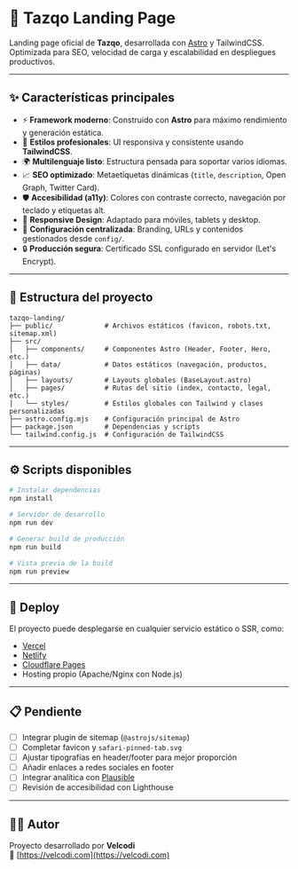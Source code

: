# 🚀 Tazqo Landing Page

Landing page oficial de **Tazqo**, desarrollada con [Astro](https://astro.build/) y TailwindCSS.  
Optimizada para SEO, velocidad de carga y escalabilidad en despliegues productivos.

---

## ✨ Características principales

- ⚡ **Framework moderno**: Construido con **Astro** para máximo rendimiento y generación estática.
- 🎨 **Estilos profesionales**: UI responsiva y consistente usando **TailwindCSS**.
- 🌍 **Multilenguaje listo**: Estructura pensada para soportar varios idiomas.
- 📈 **SEO optimizado**: Metaetiquetas dinámicas (`title`, `description`, Open Graph, Twitter Card).
- 🛡️ **Accesibilidad (a11y)**: Colores con contraste correcto, navegación por teclado y etiquetas alt.
- 📱 **Responsive Design**: Adaptado para móviles, tablets y desktop.
- 🔧 **Configuración centralizada**: Branding, URLs y contenidos gestionados desde `config/`.
- 🔒 **Producción segura**: Certificado SSL configurado en servidor (Let's Encrypt).

---

## 📂 Estructura del proyecto

```
tazqo-landing/
├── public/             # Archivos estáticos (favicon, robots.txt, sitemap.xml)
├── src/
│   ├── components/     # Componentes Astro (Header, Footer, Hero, etc.)
│   ├── data/           # Datos estáticos (navegación, productos, páginas)
│   ├── layouts/        # Layouts globales (BaseLayout.astro)
│   ├── pages/          # Rutas del sitio (index, contacto, legal, etc.)
│   └── styles/         # Estilos globales con Tailwind y clases personalizadas
├── astro.config.mjs    # Configuración principal de Astro
├── package.json        # Dependencias y scripts
└── tailwind.config.js  # Configuración de TailwindCSS
```

---

## ⚙️ Scripts disponibles

```bash
# Instalar dependencias
npm install

# Servidor de desarrollo
npm run dev

# Generar build de producción
npm run build

# Vista previa de la build
npm run preview
```

---

## 🚀 Deploy

El proyecto puede desplegarse en cualquier servicio estático o SSR, como:

- [Vercel](https://vercel.com/)
- [Netlify](https://www.netlify.com/)
- [Cloudflare Pages](https://pages.cloudflare.com/)
- Hosting propio (Apache/Nginx con Node.js)

---

## 📋 Pendiente

- [ ] Integrar plugin de sitemap (`@astrojs/sitemap`)
- [ ] Completar favicon y `safari-pinned-tab.svg`
- [ ] Ajustar tipografías en header/footer para mejor proporción
- [ ] Añadir enlaces a redes sociales en footer
- [ ] Integrar analítica con [Plausible](https://plausible.io/)
- [ ] Revisión de accesibilidad con Lighthouse

---

## 👨‍💻 Autor

Proyecto desarrollado por **Velcodi**  
🔗 [https://velcodi.com](https://velcodi.com)
